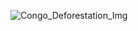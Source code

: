 ![Congo_Deforestation_Img](https://user-images.githubusercontent.com/119870562/225727213-ee7e4015-4ad8-41c1-9c30-d2f7f7f0713f.jpg)
